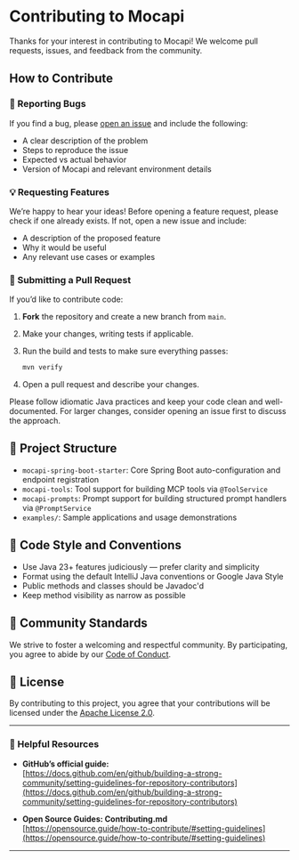 # Contributing to Mocapi

Thanks for your interest in contributing to Mocapi! We welcome pull requests, issues, and feedback from the community.

## How to Contribute

### 🐛 Reporting Bugs

If you find a bug, please [open an issue](https://github.com/callibrity/mocapi/issues/new) and include the following:

- A clear description of the problem
- Steps to reproduce the issue
- Expected vs actual behavior
- Version of Mocapi and relevant environment details

### 💡 Requesting Features

We’re happy to hear your ideas! Before opening a feature request, please check if one already exists. If not, open a new issue and include:

- A description of the proposed feature
- Why it would be useful
- Any relevant use cases or examples

### 🔧 Submitting a Pull Request

If you’d like to contribute code:

1. **Fork** the repository and create a new branch from `main`.
2. Make your changes, writing tests if applicable.
3. Run the build and tests to make sure everything passes:

   ```bash
   mvn verify
   ```

4. Open a pull request and describe your changes.

Please follow idiomatic Java practices and keep your code clean and well-documented. For larger changes, consider opening an issue first to discuss the approach.

## 🧱 Project Structure

- `mocapi-spring-boot-starter`: Core Spring Boot auto-configuration and endpoint registration
- `mocapi-tools`: Tool support for building MCP tools via `@ToolService`
- `mocapi-prompts`: Prompt support for building structured prompt handlers via `@PromptService`
- `examples/`: Sample applications and usage demonstrations

## 📜 Code Style and Conventions

- Use Java 23+ features judiciously — prefer clarity and simplicity
- Format using the default IntelliJ Java conventions or Google Java Style
- Public methods and classes should be Javadoc'd
- Keep method visibility as narrow as possible

## 🙌 Community Standards

We strive to foster a welcoming and respectful community. By participating, you agree to abide by our [Code of Conduct](CODE_OF_CONDUCT.md).

## 📄 License

By contributing to this project, you agree that your contributions will be licensed under the [Apache License 2.0](LICENSE).

---

### 🧰 Helpful Resources

- **GitHub’s official guide:**  
  [https://docs.github.com/en/github/building-a-strong-community/setting-guidelines-for-repository-contributors](https://docs.github.com/en/github/building-a-strong-community/setting-guidelines-for-repository-contributors)

- **Open Source Guides: Contributing.md**  
  [https://opensource.guide/how-to-contribute/#setting-guidelines](https://opensource.guide/how-to-contribute/#setting-guidelines)

---